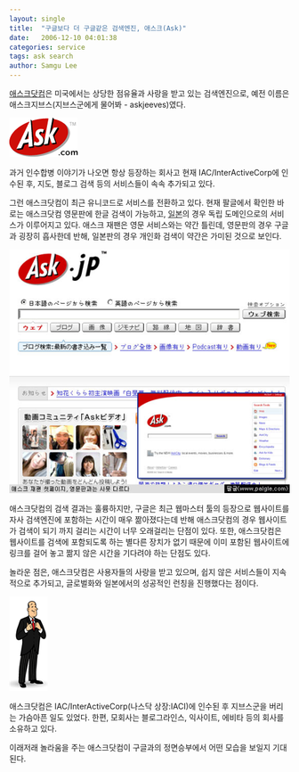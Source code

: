 ```yaml
---
layout: single
title:  "구글보다 더 구글같은 검색엔진, 애스크(Ask)"
date:   2006-12-10 04:01:38
categories: service
tags: ask search
author: Samgu Lee
---
```

[애스크닷컴](http://www.ask.com)은 미국에서는 상당한 점유율과 사랑을 받고 있는 검색엔진으로, 예전 이름은 애스크지브스(지브스군에게 물어봐 - askjeeves)였다.

![애스크 로고](/assets/ask-logo.gif)

과거 인수합병 이야기가 나오면 항상 등장하는 회사고 현재 IAC/InterActiveCorp에 인수된 후, 지도, 블로그 검색 등의 서비스들이 속속 추가되고 있다.

그런 애스크닷컴이 최근 유니코드로 서비스를 전환하고 있다. 현재 팔글에서 확인한 바로는 애스크닷컴 영문판에 한글 검색이 가능하고, [일본](http://ask.jp)의 경우 독립 도메인으로의 서비스가 이루어지고 있다. 애스크 재팬은 영문 서비스와는 약간 틀린데, 영문판의 경우 구글과 굉장히 흡사한데 반해, 일본판의 경우 개인화 검색이 약간은 가미된 것으로 보인다.

![애스크 제팬 홈페이지](/assets/ask-japan-homepage.gif)

애스크닷컴의 검색 결과는 훌륭하지만, 구글은 최근 웹마스터 툴의 등장으로 웹사이트를 자사 검색엔진에 포함하는 시간이 매우 짦아졌다는데 반해 애스크닷컴의 경우 웹사이트가 검색이 되기 까지 걸리는 시간이 너무 오래걸리는 단점이 있다. 또한, 애스크닷컴은 웹사이트를 검색에 포함되도록 하는 별다른 장치가 없기 때문에 이미 포함된 웹사이트에 링크를 걸어 놓고 짦지 않은 시간을 기다려야 하는 단점도 있다.

놀라운 점은, 애스크닷컴은 사용자들의 사랑을 받고 있으며, 쉽지 않은 서비스들이 지속적으로 추가되고, 글로벌화와 일본에서의 성공적인 런칭을 진행했다는 점이다.

![지브스](/assets/jeeves.png)

애스크닷컴은 IAC/InterActiveCorp(나스닥 상장:IACI)에 인수된 후 지브스군을 버리는 가슴아픈 일도 있었다. 한편, 모회사는 블로그라인스, 익사이트, 에비타 등의 회사를 소유하고 있다.

이래저래 놀라움을 주는 애스크닷컴이 구글과의 정면승부에서 어떤 모습을 보일지 기대된다.
